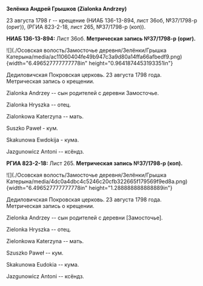 **Зелёнка Андрей Грышков (Zialonka Andrzey)**

23 августа 1798 г -- крещение (НИАБ 136-13-894, лист 36об, №37/1798-р
(ориг)), (РГИА 823-2-18, лист 265, №37/1798-р (коп)).

**НИАБ 136-13-894:** Лист 36об. **Метрическая запись №37/1798-р
(ориг).**

![](./Осовская волость/Замосточье деревня/Зелёнки/Грышка Катерына/media/ac11060404fe49b947c3a9d80a14ffa66afbedf9.png){width="6.496527777777778in"
height="0.9641874453193351in"}

Дедиловичская Покровская церковь. 23 августа 1798 года. Метрическая
запись о крещении.

Zialonka Andrzey -- сын родителей с деревни Замосточье.

Zialonka Hryszka -- отец.

Zialonkowa Katerzyna -- мать.

Suszko Paweł - кум.

Skakunowa Ewdokija - кума.

Jazgunowicz Antoni -- ксёндз.

**РГИА 823-2-18:** Лист 265. **Метрическая запись №37/1798-р (коп).**

![](./Осовская волость/Замосточье деревня/Зелёнки/Грышка Катерына/media/4dc0a4dbc4c5246c20cfb322665f179569f9ed8a.png){width="6.496527777777778in"
height="1.288888888888889in"}

Дедиловичская Покровская церковь. 23 августа 1798 года. Метрическая
запись о крещении.

Zielonka Andrzey -- сын родителей с деревни \[Замосточье\].

Zielonka Hryszka -- отец.

Zielonkowa Katerzyna -- мать.

Szuszko Paweł -- кум.

Skakunowa Eudokia -- кума.

Jazgunowicz Antoni -- ксёндз.
